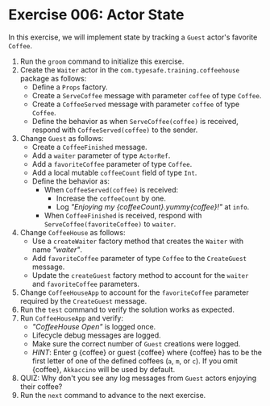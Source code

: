 # Exercise 006: Actor State

In this exercise, we will implement state by tracking a `Guest` actor's favorite `Coffee`.

1. Run the `groom` command to initialize this exercise.
2. Create the `Waiter` actor in the `com.typesafe.training.coffeehouse` package as follows:
    - Define a `Props` factory.
    - Create a `ServeCoffee` message with parameter `coffee` of type `Coffee`.
    - Create a `CoffeeServed` message with parameter `coffee` of type `Coffee`.
    - Define the behavior as when `ServeCoffee(coffee)` is received, respond with `CoffeeServed(coffee)` to the sender.
3. Change `Guest` as follows:
    - Create a `CoffeeFinished` message.
    - Add a `waiter` parameter of type `ActorRef`.
    - Add a `favoriteCoffee` parameter of type `Coffee`.
    - Add a local mutable `coffeeCount` field of type `Int`.
    - Define the behavior as:
        - When `CoffeeServed(coffee)` is received:
            - Increase the `coffeeCount` by one.
            - Log *"Enjoying my {coffeeCount}.yummy{coffee}!"* at `info`.
        - When `CoffeeFinished` is received, respond with `ServeCoffee(favoriteCoffee)` to `waiter`.
4. Change `CoffeeHouse` as follows:
    - Use a `createWaiter` factory method that creates the `Waiter` with name *"waiter"*.
    - Add `favoriteCoffee` parameter of type `Coffee` to the `CreateGuest` message.
    - Update the `createGuest` factory method to account for the `waiter` and `favoriteCoffee` parameters.
5. Change `CoffeeHouseApp` to account for the `favoriteCoffee` parameter required by the `CreateGuest` message.
6. Run the `test` command to verify the solution works as expected.
7. Run `CoffeeHouseApp` and verify:
    - *"CoffeeHouse Open"* is logged once.
    - Lifecycle debug messages are logged.
    - Make sure the correct number of `Guest` creations were logged.
    - *HINT*: Enter g {coffee} or guest {coffee} where {coffee} has to be the first letter of one of the defined coffees (`a`, `m`, or `c`). If you omit {coffee}, `Akkaccino` will be used by default.
8. QUIZ: Why don't you see any log messages from `Guest` actors enjoying their coffee?
9. Run the `next` command to advance to the next exercise.
